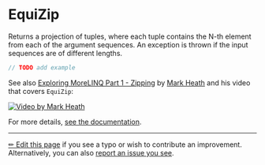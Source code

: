 # EquiZip

Returns a projection of tuples, where each tuple contains the N-th
element from each of the argument sequences. An exception is thrown
if the input sequences are of different lengths.

```c# --destination-file ../code/Program.cs --region statements --project ../code/TryMoreLinq.csproj
// TODO add example
```

See also [Exploring MoreLINQ Part 1 - Zipping] by [Mark Heath] and his video
that covers `EquiZip`:

[![Video by Mark Heath](http://img.youtube.com/vi/LmeTMUptJPo/0.jpg)](https://youtu.be/LmeTMUptJPo "MoreLINQ 1 - EquiZip, ZipLongest ZipShortest")

For more details, [see the documentation][doc].

---

[&#x270F; Edit this page][edit] if you see a typo or wish to contribute an
improvement. Alternatively, you can also [report an issue you see][issue].


[edit]: https://github.com/morelinq/try/edit/master/m/equi-zip.md
[issue]: https://github.com/morelinq/try/issues/new?title=EquiZip
[doc]: https://morelinq.github.io/3.1/ref/api/html/Overload_MoreLinq_MoreEnumerable_EquiZip.htm
[Exploring MoreLINQ Part 1 - Zipping]: https://markheath.net/post/exploring-morelinq-1-zipping
[Mark Heath]: https://markheath.net/

